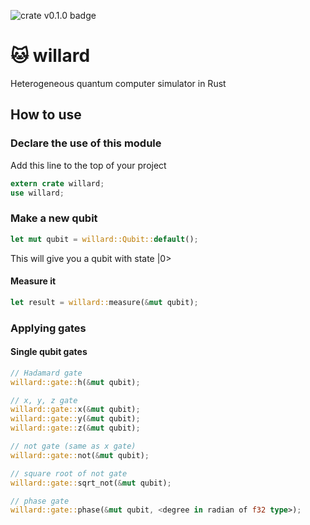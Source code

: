 ![crate v0.1.0 badge](https://img.shields.io/badge/crates.io-v0.1.0-orange.svg?longCache=true)

# :cat: willard

Heterogeneous quantum computer simulator in Rust

## How to use

### Declare the use of this module

Add this line to the top of your project

```rust
extern crate willard;
use willard;
```

### Make a new qubit

```rust
let mut qubit = willard::Qubit::default();
```

This will give you a qubit with state |0>

#### Measure it

```rust
let result = willard::measure(&mut qubit);
```

### Applying gates

#### Single qubit gates

```rust
// Hadamard gate
willard::gate::h(&mut qubit);

// x, y, z gate
willard::gate::x(&mut qubit);
willard::gate::y(&mut qubit);
willard::gate::z(&mut qubit);

// not gate (same as x gate)
willard::gate::not(&mut qubit);

// square root of not gate
willard::gate::sqrt_not(&mut qubit);

// phase gate
willard::gate::phase(&mut qubit, <degree in radian of f32 type>);
```
